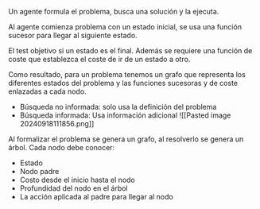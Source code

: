 Un agente formula el problema, busca una solución y la ejecuta.

Al agente comienza problema con un estado inicial, se usa una función sucesor para llegar al siguiente estado.

El test objetivo si un estado es el final. Además se requiere una función de coste que establezca el coste de ir de un estado a otro.

Como resultado, para un problema tenemos un grafo que representa los diferentes estados del problema y las funciones sucesoras y de coste enlazadas a cada nodo.

+ Búsqueda no informada: solo usa la definición del problema
+ Búsqueda informada: Usa información adicional
![[Pasted image 20240918111856.png]]

Al formalizar el problema se genera un grafo, al resolverlo se genera un árbol.
Cada nodo debe conocer:
+ Estado
+ Nodo padre
+ Costo desde el inicio hasta el nodo
+ Profundidad del nodo en el árbol
+ La acción aplicada al padre para llegar al nodo